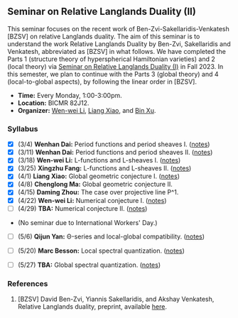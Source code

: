 ## Seminar on Relative Langlands Duality (II)

This seminar focuses on the recent work of Ben-Zvi-Sakellaridis-Venkatesh [BZSV] on relative Langlands duality. The aim of this seminar is to understand the work Relative Langlands Duality by Ben-Zvi, Sakellaridis and Venkatesh, abbreviated as [BZSV] in what follows. We have completed the Parts 1 (structure theory of hyperspherical Hamiltonian varieties) and 2 (local theory) via [Seminar on Relative Langlands Duality (I)](././BZSV1.md) in Fall 2023. In this semester, we plan to continue with the Parts 3 (global theory) and 4 (local-to-global aspects), by following the linear order in [BZSV].


- **Time:** Every Monday, 1:00-3:00pm.
- **Location:** BICMR 82J12.
- **Organizer:** [Wen-wei Li](https://wwli.asia/index.php/), [Liang Xiao](https://bicmr.pku.edu.cn/~lxiao/index.htm), and [Bin Xu](https://sites.google.com/view/binxumath/home).


### Syllabus

- [x] (3/4) **Wenhan Dai:** Period functions and period sheaves I. ([notes](././0304.pdf))
- [x] (3/11) **Wenhan Dai:** Period functions and period sheaves II. ([notes](././0311.pdf))
- [x] (3/18) **Wen-wei Li:** L-functions and L-sheaves I. ([notes](././0318.pdf))
- [x] (3/25) **Xingzhu Fang:** L-functions and L-sheaves II. ([notes](././0325.pdf))
- [x] (4/1) **Liang Xiao:** Global geometric conjecture I. ([notes](././0401.pdf))
- [x] (4/8) **Chenglong Ma:** Global geometric conjecture II.
- [x] (4/15) **Daming Zhou:** The case over projective line P^1.
- [x] (4/22) **Wen-wei Li:** Numerical conjecture I. ([notes](././0422.pdf))
- [ ] (4/29) **TBA:** Numerical conjecture II. ([notes](././0429.pdf))
- (No seminar due to International Workers' Day.)
- [ ] (5/6) **Qijun Yan:** Θ-series and local-global compatibility. ([notes](././0506.pdf))
- [ ] (5/20) **Marc Besson:** Local spectral quantization. ([notes](././0520.pdf))
- [ ] (5/27) **TBA:** Global spectral quantization. ([notes](././0527.pdf))



### References
1. [BZSV] David Ben-Zvi, Yiannis Sakellaridis, and Akshay Venkatesh, Relative Langlands duality, preprint, available [here](https://www.math.ias.edu/~akshay/research/BZSVpaperV1.pdf).

